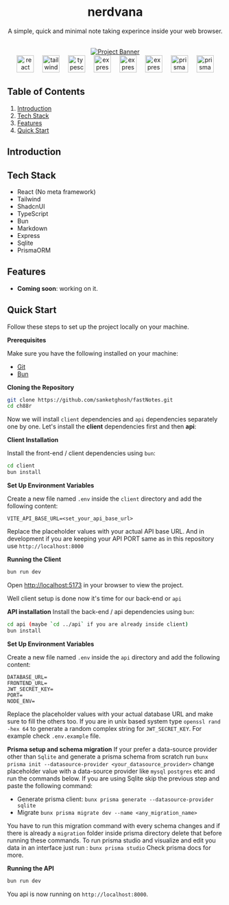 <div align="center">

  <h1>nerdvana</h1>

<p>A simple, quick and minimal note taking experince inside your web browser.</p>
</div>

<div align="center">
  <br />
    <a href="https://github.com/sanketghosh/ch88r" target="_blank">
      <img src="https://github.com/sanketghosh/nerdvana/blob/main/client/public/nerdvanaDemo.png" alt="Project Banner">
    </a>
  <br />
</div>

<div align="center">
  <img src="https://img.shields.io/badge/React-61DAFB?logo=react&logoColor=black&style=for-the-badge" height="40" alt="react logo"  />
  <img width="12" />
  <img src="https://img.shields.io/badge/Tailwind CSS-06B6D4?logo=tailwindcss&logoColor=black&style=for-the-badge" height="40" alt="tailwindcss logo"  />
  <img width="12" />
  <img src="https://img.shields.io/badge/TypeScript-3178C6?logo=typescript&logoColor=white&style=for-the-badge" height="40" alt="typescript logo"  />
  <img width="12" />
  <img src="https://img.shields.io/badge/Express-000000?logo=express&logoColor=white&style=for-the-badge" height="40" alt="express logo"  />
  <img width="12" />
  <img src="https://img.shields.io/badge/Bun-000000?logo=bun&logoColor=white&style=for-the-badge" height="40" alt="express logo"  />
  <img width="12" />
  <img src="https://img.shields.io/badge/Sqlite-000000?logo=sqlite&logoColor=white&style=for-the-badge" height="40" alt="express logo"  />
  <img width="12" />
  <img src="https://img.shields.io/badge/Markdown-2D3748?logo=markdown&logoColor=white&style=for-the-badge" height="40" alt="prisma logo"  />
  <img width="12" />
  <img src="https://img.shields.io/badge/Prisma-2D3748?logo=prisma&logoColor=white&style=for-the-badge" height="40" alt="prisma logo"  />
</div>

</div>

## Table of Contents

1. [Introduction](#introduction)
2. [Tech Stack](#tech-stack)
3. [Features](#features)
4. [Quick Start](#quick-start)

## <a name="introduction">Introduction</a>

## <a name="tech-stack">Tech Stack</a>

- React (No meta framework)
- Tailwind
- ShadcnUI
- TypeScript
- Bun
- Markdown
- Express
- Sqlite
- PrismaORM

## <a name="features">Features</a>

- **Coming soon**: working on it.

## <a name="quick-start">Quick Start</a>

Follow these steps to set up the project locally on your machine.

**Prerequisites**

Make sure you have the following installed on your machine:

- [Git](https://git-scm.com/)
- [Bun](https://bun.sh/)

**Cloning the Repository**

```bash
git clone https://github.com/sanketghosh/fastNotes.git
cd ch88r
```

Now we will install `client` dependencies and `api` dependencies separately one by one. Let's install the **client** dependencies first and then **api**:

**Client Installation**

Install the front-end / client dependencies using `bun`:

```bash
cd client
bun install
```

**Set Up Environment Variables**

Create a new file named `.env` inside the `client` directory and add the following content:

```env
VITE_API_BASE_URL=<set_your_api_base_url>
```

Replace the placeholder values with your actual API base URL. And in development if you are keeping your API PORT same as in this repository use `http://localhost:8000`

**Running the Client**

```bash
bun run dev
```

Open [http://localhost:5173](http://localhost:5173) in your browser to view the project.

Well client setup is done now it's time for our back-end or `api`

**API installation**
Install the back-end / api dependencies using `bun`:

```bash
cd api (maybe `cd ../api` if you are already inside client)
bun install
```

**Set Up Environment Variables**

Create a new file named `.env` inside the `api` directory and add the following content:

```env
DATABASE_URL=
FRONTEND_URL=
JWT_SECRET_KEY=
PORT=
NODE_ENV=
```

Replace the placeholder values with your actual database URL and make sure to fill the others too. If you are in unix based system type `openssl rand -hex 64` to generate a random complex string for `JWT_SECRET_KEY`. For example check `.env.example` file.

**Prisma setup and schema migration**
If your prefer a data-source provider other than `Sqlite` and generate a prisma schema from scratch run `bunx prisma init --datasource-provider <your_datasource_provider>` change placeholder value with a data-source provider like `mysql` `postgres` etc and run the commands below.
If you are using Sqlite skip the previous step and paste the following command:

- Generate prisma client: `bunx prisma generate --datasource-provider sqlite`
- Migrate `bunx prisma migrate dev --name <any_migration_name>`

You have to run this migration command with every schema changes and if there is already a `migration` folder inside prisma directory delete that before running these commands.
To run prisma studio and visualize and edit you data in an interface just run : `bunx prisma studio`
Check prisma docs for more.

**Running the API**

```bash
bun run dev
```

You api is now running on `http://localhost:8000`.
